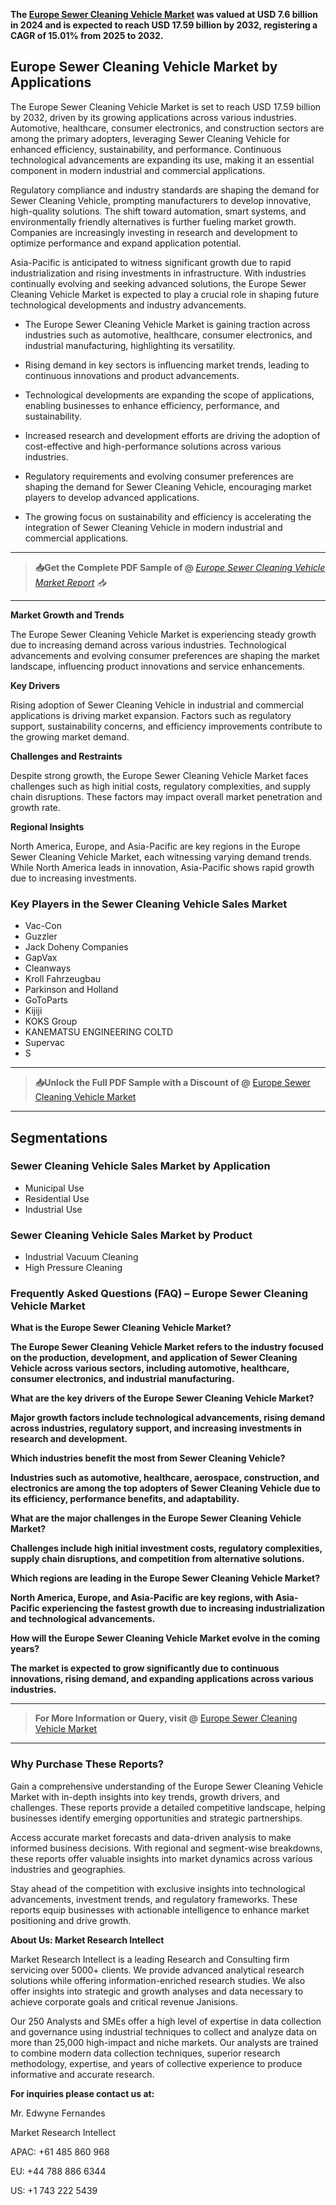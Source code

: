 <p><strong>The <a href="https://www.marketresearchintellect.com/download-sample/?rid=524668&amp;utm_source=Pulse-April-Europe&amp;utm_medium=852">Europe Sewer Cleaning Vehicle Market</a> was valued at USD 7.6 billion in 2024 and is expected to reach USD 17.59 billion by 2032, registering a CAGR of 15.01% from 2025 to 2032.</strong></p><h2>Europe Sewer Cleaning Vehicle Market by Applications&nbsp;</h2><p><p>The Europe Sewer Cleaning Vehicle Market is set to reach USD 17.59 billion by 2032, driven by its growing applications across various industries. Automotive, healthcare, consumer electronics, and construction sectors are among the primary adopters, leveraging Sewer Cleaning Vehicle for enhanced efficiency, sustainability, and performance. Continuous technological advancements are expanding its use, making it an essential component in modern industrial and commercial applications.</p><p>Regulatory compliance and industry standards are shaping the demand for Sewer Cleaning Vehicle, prompting manufacturers to develop innovative, high-quality solutions. The shift toward automation, smart systems, and environmentally friendly alternatives is further fueling market growth. Companies are increasingly investing in research and development to optimize performance and expand application potential.</p><p>Asia-Pacific is anticipated to witness significant growth due to rapid industrialization and rising investments in infrastructure. With industries continually evolving and seeking advanced solutions, the Europe Sewer Cleaning Vehicle Market is expected to play a crucial role in shaping future technological developments and industry advancements.</p></p><ul><li><p>The Europe Sewer Cleaning Vehicle Market is gaining traction across industries such as automotive, healthcare, consumer electronics, and industrial manufacturing, highlighting its versatility.</p></li><li><p>Rising demand in key sectors is influencing market trends, leading to continuous innovations and product advancements.</p></li><li><p>Technological developments are expanding the scope of applications, enabling businesses to enhance efficiency, performance, and sustainability.</p></li><li><p>Increased research and development efforts are driving the adoption of cost-effective and high-performance solutions across various industries.</p></li><li><p>Regulatory requirements and evolving consumer preferences are shaping the demand for Sewer Cleaning Vehicle, encouraging market players to develop advanced applications.</p></li><li><p>The growing focus on sustainability and efficiency is accelerating the integration of Sewer Cleaning Vehicle in modern industrial and commercial applications.</p></li></ul><hr /><blockquote><p><strong><span class="font-[700]">📥Get the Complete PDF Sample of @ </span></strong><em><span class="font-[700]"><a href="https://www.marketresearchintellect.com/download-sample/?rid=524668&amp;utm_source=Pulse-April-Europe&amp;utm_medium=852" target="_blank" data-tracking-control-name="article-ssr-frontend-pulse_little-text-block" data-tracking-will-navigate="" data-test-link="">Europe Sewer Cleaning Vehicle Market Report</a>&nbsp;📥</span></em></p></blockquote><hr /><p class="" data-start="77" data-end="360"><strong data-start="77" data-end="105">Market Growth and Trends</strong></p><p class="" data-start="77" data-end="360">The Europe Sewer Cleaning Vehicle Market is experiencing steady growth due to increasing demand across various industries. Technological advancements and evolving consumer preferences are shaping the market landscape, influencing product innovations and service enhancements.</p><p class="" data-start="362" data-end="606"><strong data-start="362" data-end="377">Key Drivers</strong></p><p class="" data-start="362" data-end="606">Rising adoption of Sewer Cleaning Vehicle in industrial and commercial applications is driving market expansion. Factors such as regulatory support, sustainability concerns, and efficiency improvements contribute to the growing market demand.</p><p class="" data-start="608" data-end="849"><strong data-start="608" data-end="637">Challenges and Restraints</strong></p><p class="" data-start="608" data-end="849">Despite strong growth, the Europe Sewer Cleaning Vehicle Market faces challenges such as high initial costs, regulatory complexities, and supply chain disruptions. These factors may impact overall market penetration and growth rate.</p><p class="" data-start="851" data-end="1095"><strong data-start="851" data-end="872">Regional Insights</strong></p><p class="" data-start="851" data-end="1095">North America, Europe, and Asia-Pacific are key regions in the Europe Sewer Cleaning Vehicle Market, each witnessing varying demand trends. While North America leads in innovation, Asia-Pacific shows rapid growth due to increasing investments.</p><p><h3>Key Players in the Sewer Cleaning Vehicle Sales Market </h3><ul><li>Vac-Con</li><li>Guzzler</li><li>Jack Doheny Companies</li><li>GapVax</li><li>Cleanways</li><li>Kroll Fahrzeugbau</li><li>Parkinson and Holland</li><li>GoToParts</li><li>Kijiji</li><li>KOKS Group</li><li>KANEMATSU ENGINEERING COLTD</li><li>Supervac</li><li>S</li></ul></p><hr /><blockquote><p><strong>📥Unlock the Full PDF Sample with a Discount of @</strong> <a href="https://www.marketresearchintellect.com/ask-for-discount/?rid=524668&amp;utm_source=Pulse-April-Europe&amp;utm_medium=852">Europe Sewer Cleaning Vehicle Market</a></p></blockquote><hr /><p><h2>Segmentations</h2><h3>Sewer Cleaning Vehicle Sales Market by Application</h3><ul><li>Municipal Use</li><li>Residential Use</li><li>Industrial Use</li></ul><h3>Sewer Cleaning Vehicle Sales Market by Product</h3><ul><li>Industrial Vacuum Cleaning</li><li>High Pressure Cleaning</li></ul></p><h3><strong>Frequently Asked Questions (FAQ) &ndash; Europe Sewer Cleaning Vehicle Market</strong></h3><p><strong>What is the Europe Sewer Cleaning Vehicle Market?</strong></p><p><strong>The Europe Sewer Cleaning Vehicle Market refers to the industry focused on the production, development, and application of Sewer Cleaning Vehicle across various sectors, including automotive, healthcare, consumer electronics, and industrial manufacturing.</strong></p><p><strong>What are the key drivers of the Europe Sewer Cleaning Vehicle Market?</strong></p><p><strong>Major growth factors include technological advancements, rising demand across industries, regulatory support, and increasing investments in research and development.</strong></p><p><strong>Which industries benefit the most from Sewer Cleaning Vehicle?</strong></p><p><strong>Industries such as automotive, healthcare, aerospace, construction, and electronics are among the top adopters of Sewer Cleaning Vehicle due to its efficiency, performance benefits, and adaptability.</strong></p><p><strong>What are the major challenges in the Europe Sewer Cleaning Vehicle Market?</strong></p><p><strong>Challenges include high initial investment costs, regulatory complexities, supply chain disruptions, and competition from alternative solutions.</strong></p><p><strong>Which regions are leading in the Europe Sewer Cleaning Vehicle Market?</strong></p><p><strong>North America, Europe, and Asia-Pacific are key regions, with Asia-Pacific experiencing the fastest growth due to increasing industrialization and technological advancements.</strong></p><p><strong>How will the Europe Sewer Cleaning Vehicle Market evolve in the coming years?</strong></p><p><strong>The market is expected to grow significantly due to continuous innovations, rising demand, and expanding applications across various industries.</strong></p><hr /><blockquote><p><span class="font-[700]"><strong>For More Information or Query, visit&nbsp;@</strong>&nbsp;</span><span class="font-[700]"><a href="https://www.marketresearchintellect.com/product/sewer-cleaning-vehicle-sales-market-size-and-forecast/?utm_source=Linkedin&utm_medium=852" target="_blank" data-tracking-control-name="article-ssr-frontend-pulse_little-text-block" data-tracking-will-navigate="" data-test-link="">Europe Sewer Cleaning Vehicle Market</a></span></p></blockquote><hr /><h3><strong data-start="0" data-end="31">Why Purchase These Reports?</strong></h3><p class="" data-start="35" data-end="297">Gain a comprehensive understanding of the Europe Sewer Cleaning Vehicle Market with in-depth insights into key trends, growth drivers, and challenges. These reports provide a detailed competitive landscape, helping businesses identify emerging opportunities and strategic partnerships.</p><p class="" data-start="299" data-end="540">Access accurate market forecasts and data-driven analysis to make informed business decisions. With regional and segment-wise breakdowns, these reports offer valuable insights into market dynamics across various industries and geographies.</p><p class="" data-start="542" data-end="784">Stay ahead of the competition with exclusive insights into technological advancements, investment trends, and regulatory frameworks. These reports equip businesses with actionable intelligence to enhance market positioning and drive growth.</p><p><strong><span class="font-[700]">About Us: Market Research Intellect</span></strong></p><p><span class="">Market Research Intellect is a leading Research and Consulting firm servicing over 5000+ clients. We provide advanced analytical research solutions while offering information-enriched research studies.&nbsp;</span>We also offer insights into strategic and growth analyses and data necessary to achieve corporate goals and critical revenue Janisions.</p><p><span class="">Our 250 Analysts and SMEs offer a high level of expertise in data collection and governance using industrial techniques to collect and analyze data on more than 25,000 high-impact and niche markets. Our analysts are trained to combine modern data collection techniques, superior research methodology, expertise, and years of collective experience to produce informative and accurate research.</span></p><p><strong>For inquiries please contact us at:</strong></p><p>Mr. Edwyne Fernandes</p><p>Market Research Intellect</p><p>APAC: +61 485 860 968</p><p>EU: +44 788 886 6344</p><p>US: +1 743 222 5439</p>